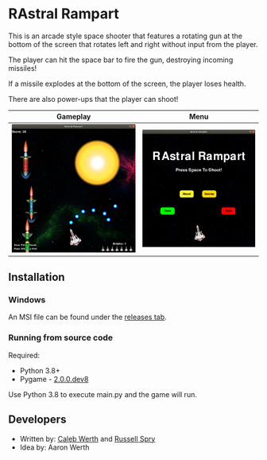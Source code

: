 # RAstral Rampart

This is an arcade style space shooter that features a rotating gun at the bottom of the screen that rotates left and right without input from the player.

The player can hit the space bar to fire the gun, destroying incoming missiles!

If a missile explodes at the bottom of the screen, the player loses health.

There are also power-ups that the player can shoot!

Gameplay                   |  Menu
:-------------------------:|:-------------------------:
![](assets/gameplay.png)   |  ![](assets/rastral.png)

## Installation

### Windows

An MSI file can be found under the [releases tab](https://github.com/chwerth/RAstral_Rampart/releases).

### Running from source code

Required:
- Python 3.8+
- Pygame - [2.0.0.dev8](https://github.com/pygame/pygame/releases/tag/2.0.0.dev8)

Use Python 3.8 to execute main.py and the game will run.


## Developers

- Written by: [Caleb Werth](https://github.com/chwerth/) and [Russell Spry](https://github.com/Rw552)
- Idea by: Aaron Werth
